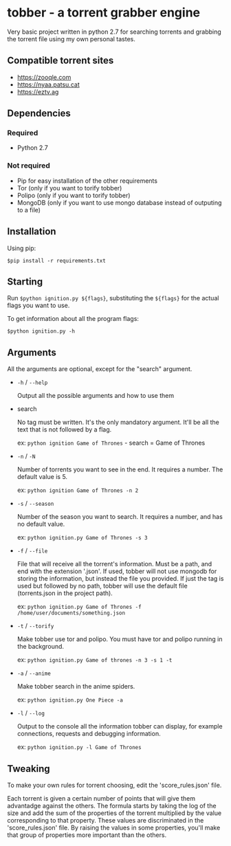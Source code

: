 # tobber - a torrent grabber engine

Very basic project written in python 2.7 for searching torrents and grabbing the torrent file using my own personal tastes.

## Compatible torrent sites
- https://zooqle.com
- https://nyaa.patsu.cat
- https://eztv.ag

## Dependencies

### Required

- Python 2.7

### Not required

- Pip for easy installation of the other requirements
- Tor (only if you want to torify tobber)
- Polipo (only if you want to torify tobber)
- MongoDB (only if you want to use mongo database instead of outputing to a file)

## Installation

Using pip:

`$pip install -r requirements.txt`

## Starting

Run `$python ignition.py ${flags}`, substituting the `${flags}` for the actual flags you want to use.

To get information about all the program flags:

`$python ignition.py -h`

## Arguments

All the arguments are optional, except for the "search" argument.

- `-h` / `--help`

  Output all the possible arguments and how to use them

- search

  No tag must be written. It's the only mandatory argument. It'll be all the text that is not followed by a flag.

  ex: `python ignition Game of Thrones` - search = Game of Thrones

- `-n` / `-N`

  Number of torrents you want to see in the end. It requires a number. The default value is 5.

  ex: `python ignition Game of Thrones -n 2`

- `-s` / `--season`

  Number of the season you want to search. It requires a number, and has no default value.

  ex: `python ignition.py Game of Thrones -s 3`

- `-f` / `--file`

  File that will receive all the torrent's information. Must be a path, and end with the extension '.json'. If used, tobber will not use mongodb for storing the information, but instead the file you provided. If just the tag is used but followed by no path, tobber will use the default file (torrents.json in the project path).

  ex: `python ignition.py Game of Thrones -f /home/user/documents/something.json`

- `-t` / `--torify`

  Make tobber use tor and polipo. You must have tor and polipo running in the background.

  ex: `python ignition.py Game of thrones -n 3 -s 1 -t`

- `-a` / `--anime`

  Make tobber search in the anime spiders.

  ex: `python ignition.py One Piece -a`

- `-l` / `--log`

  Output to the console all the information tobber can display, for example connections, requests and debugging information.

  ex: `python ignition.py -l Game of Thrones`


## Tweaking

To make your own rules for torrent choosing, edit the 'score_rules.json' file.

Each torrent is given a certain number of points that will give them advantadge against the others. The formula starts by taking the log of the size and add the sum of the properties of the torrent multiplied by the value corresponding to that property. These values are discriminated in the 'score_rules.json' file. By raising the values in some properties, you'll make that group of properties more important than the others.
